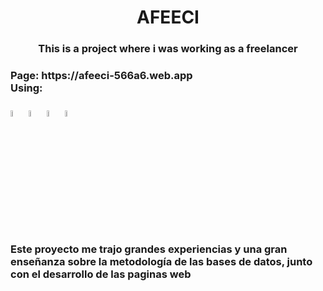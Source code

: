 <h1 align="center">AFEECI</h1>
<h3 align="center">This is a project where i was working as a freelancer</h3>
<h3 align="start"> Page: https://afeeci-566a6.web.app <br> Using: <br><br> 
<img src="https://upload.wikimedia.org/wikipedia/commons/thumb/9/99/Unofficial_JavaScript_logo_2.svg/2048px-Unofficial_JavaScript_logo_2.svg.png" width=5%><img/>
<img src="https://upload.wikimedia.org/wikipedia/commons/thumb/6/61/HTML5_logo_and_wordmark.svg/768px-HTML5_logo_and_wordmark.svg.png" width=5%><img/> 
<img src="https://upload.wikimedia.org/wikipedia/commons/thumb/d/d5/CSS3_logo_and_wordmark.svg/1200px-CSS3_logo_and_wordmark.svg.png" width=5%><img/>
<img src="https://firebase.google.com/static/images/brand-guidelines/logo-vertical.png?hl=es-419" width=5%><img/>

<br>
  
<p>Este proyecto me trajo grandes experiencias y una gran enseñanza sobre la metodología de las bases de datos, junto con el desarrollo de las paginas web<p/>
